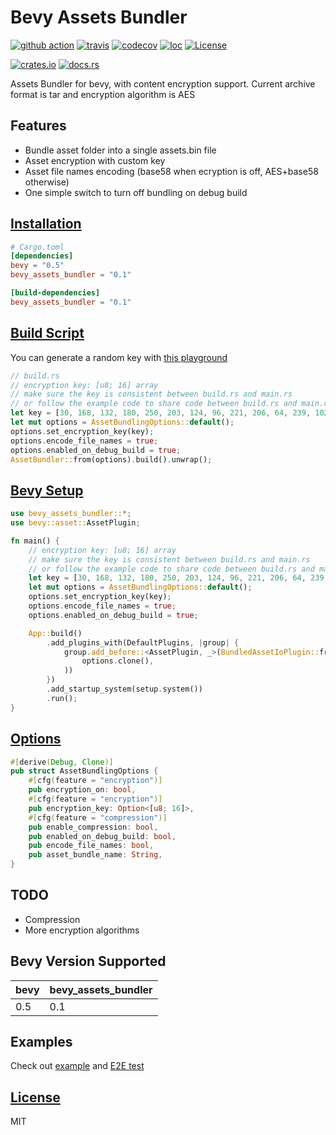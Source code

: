 # Bevy Assets Bundler

[![github action](https://github.com/hanabi1224/bevy_assets_bundler/actions/workflows/main.yml/badge.svg)](https://github.com/hanabi1224/bevy_assets_bundler/actions/workflows/main.yml)
[![travis](https://travis-ci.com/hanabi1224/bevy_assets_bundler.svg?branch=main)](https://travis-ci.com/github/hanabi1224/bevy_assets_bundler)
[![codecov](https://codecov.io/gh/hanabi1224/bevy_assets_bundler/branch/main/graph/badge.svg?token=gOcqVpMmIY)](https://codecov.io/gh/hanabi1224/bevy_assets_bundler)
[![loc](https://tokei.rs/b1/github/hanabi1224/bevy_assets_bundler?category=code)](https://github.com/hanabi1224/bevy_assets_bundler)
[![License](https://img.shields.io/github/license/hanabi1224/bevy_assets_bundler.svg)](https://github.com/hanabi1224/bevy_assets_bundler/blob/master/LICENSE)

[![crates.io](https://img.shields.io/crates/v/bevy_assets_bundler)](https://crates.io/crates/bevy_assets_bundler)
[![docs.rs](https://docs.rs/bevy_assets_bundler/badge.svg)](https://docs.rs/bevy_assets_bundler)

Assets Bundler for bevy, with content encryption support. Current archive format is tar and encryption algorithm is AES

## Features

- Bundle asset folder into a single assets.bin file
- Asset encryption with custom key
- Asset file names encoding (base58 when ecryption is off, AES+base58 otherwise)
- One simple switch to turn off bundling on debug build

## [Installation](https://github.com/hanabi1224/bevy_assets_bundler/blob/main/example/Cargo.toml)
```toml
# Cargo.toml
[dependencies]
bevy = "0.5"
bevy_assets_bundler = "0.1"

[build-dependencies]
bevy_assets_bundler = "0.1"
```
<!-- ```toml
# Cargo.toml
[dependencies]
bevy = "0.5"
bevy_assets_bundler = {git = "https://github.com/hanabi1224/bevy_assets_bundler"}

[build-dependencies]
bevy_assets_bundler = {git = "https://github.com/hanabi1224/bevy_assets_bundler"}
``` -->

## [Build Script](https://github.com/hanabi1224/bevy_assets_bundler/blob/main/example/build.rs)

You can generate a random key with [this playground](https://play.rust-lang.org/?version=stable&mode=release&edition=2018&gist=cd3cb4ca8b86e67070b94caf366d162e)

```rust
// build.rs
// encryption key: [u8; 16] array
// make sure the key is consistent between build.rs and main.rs
// or follow the example code to share code between build.rs and main.rs
let key = [30, 168, 132, 180, 250, 203, 124, 96, 221, 206, 64, 239, 102, 20, 139, 79];
let mut options = AssetBundlingOptions::default();
options.set_encryption_key(key);
options.encode_file_names = true;
options.enabled_on_debug_build = true;
AssetBundler::from(options).build().unwrap();
```

## [Bevy Setup](https://github.com/hanabi1224/bevy_assets_bundler/blob/main/example/src/main.rs)
```rust
use bevy_assets_bundler::*;
use bevy::asset::AssetPlugin;

fn main() {
    // encryption key: [u8; 16] array
    // make sure the key is consistent between build.rs and main.rs
    // or follow the example code to share code between build.rs and main.rs
    let key = [30, 168, 132, 180, 250, 203, 124, 96, 221, 206, 64, 239, 102, 20, 139, 79];
    let mut options = AssetBundlingOptions::default();
    options.set_encryption_key(key);
    options.encode_file_names = true;
    options.enabled_on_debug_build = true;

    App::build()
        .add_plugins_with(DefaultPlugins, |group| {
            group.add_before::<AssetPlugin, _>(BundledAssetIoPlugin::from(
                options.clone(),
            ))
        })
        .add_startup_system(setup.system())
        .run();
}
```

## [Options](https://github.com/hanabi1224/bevy_assets_bundler/blob/main/src/plugin/bundled_asset_options.rs)
```rust
#[derive(Debug, Clone)]
pub struct AssetBundlingOptions {
    #[cfg(feature = "encryption")]
    pub encryption_on: bool,
    #[cfg(feature = "encryption")]
    pub encryption_key: Option<[u8; 16]>,
    #[cfg(feature = "compression")]
    pub enable_compression: bool,
    pub enabled_on_debug_build: bool,
    pub encode_file_names: bool,
    pub asset_bundle_name: String,
}
```

## TODO

- Compression
- More encryption algorithms

## Bevy Version Supported

|bevy|bevy_assets_bundler|
|---|---|
|0.5|0.1|

## Examples

Check out [example](https://github.com/hanabi1224/bevy_assets_bundler/tree/main/example) and [E2E test](https://github.com/hanabi1224/bevy_assets_bundler/blob/main/tests/e2e.rs)

## [License](https://github.com/hanabi1224/bevy_assets_bundler/blob/main/LICENSE)

MIT
